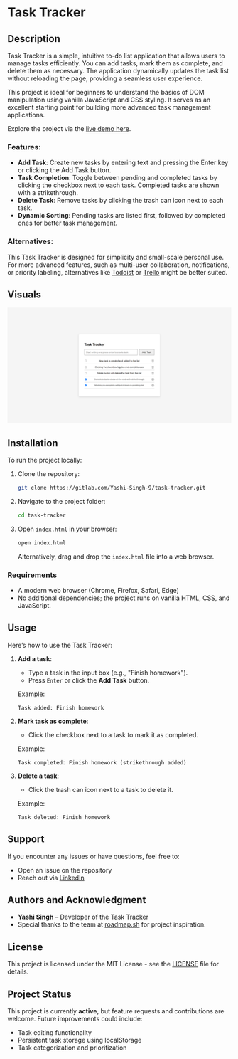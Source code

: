 # Task Tracker

## Description

Task Tracker is a simple, intuitive to-do list application that allows users to manage tasks efficiently. You can add tasks, mark them as complete, and delete them as necessary. The application dynamically updates the task list without reloading the page, providing a seamless user experience.

This project is ideal for beginners to understand the basics of DOM manipulation using vanilla JavaScript and CSS styling. It serves as an excellent starting point for building more advanced task management applications.

Explore the project via the [live demo here](https://codepen.io/Yashi-Singh/pen/QWXXeGJ).

### Features:
- **Add Task**: Create new tasks by entering text and pressing the Enter key or clicking the Add Task button.
- **Task Completion**: Toggle between pending and completed tasks by clicking the checkbox next to each task. Completed tasks are shown with a strikethrough.
- **Delete Task**: Remove tasks by clicking the trash can icon next to each task.
- **Dynamic Sorting**: Pending tasks are listed first, followed by completed ones for better task management.

### Alternatives:
This Task Tracker is designed for simplicity and small-scale personal use. For more advanced features, such as multi-user collaboration, notifications, or priority labeling, alternatives like [Todoist](https://todoist.com/) or [Trello](https://trello.com/) might be better suited.

## Visuals

![Task Tracker Screenshot](image/Screenshot.png)

## Installation

To run the project locally:

1. Clone the repository:
   ```bash
   git clone https://gitlab.com/Yashi-Singh-9/task-tracker.git
   ```
2. Navigate to the project folder:
   ```bash
   cd task-tracker
   ```
3. Open `index.html` in your browser:
   ```bash
   open index.html
   ```
   Alternatively, drag and drop the `index.html` file into a web browser.

### Requirements

- A modern web browser (Chrome, Firefox, Safari, Edge)
- No additional dependencies; the project runs on vanilla HTML, CSS, and JavaScript.

## Usage

Here’s how to use the Task Tracker:

1. **Add a task**:
   - Type a task in the input box (e.g., "Finish homework").
   - Press `Enter` or click the **Add Task** button.
   
   Example:
   ```plaintext
   Task added: Finish homework
   ```

2. **Mark task as complete**:
   - Click the checkbox next to a task to mark it as completed.

   Example:
   ```plaintext
   Task completed: Finish homework (strikethrough added)
   ```

3. **Delete a task**:
   - Click the trash can icon next to a task to delete it.

   Example:
   ```plaintext
   Task deleted: Finish homework
   ```

## Support

If you encounter any issues or have questions, feel free to:

- Open an issue on the repository
- Reach out via [LinkedIn](https://www.linkedin.com/in/yashi-singh-b4143a246)

## Authors and Acknowledgment

- **Yashi Singh** – Developer of the Task Tracker
- Special thanks to the team at [roadmap.sh](https://roadmap.sh/projects/task-tracker-js) for project inspiration.

## License

This project is licensed under the MIT License - see the [LICENSE](LICENSE) file for details.

## Project Status

This project is currently **active**, but feature requests and contributions are welcome. Future improvements could include:
- Task editing functionality
- Persistent task storage using localStorage
- Task categorization and prioritization
